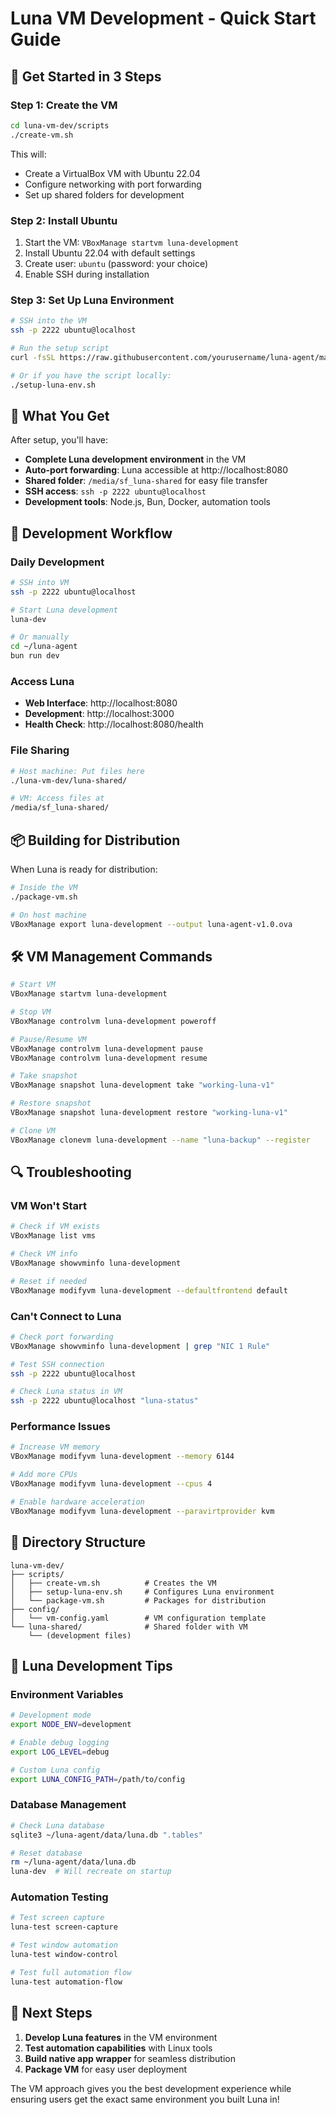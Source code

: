 # Luna VM Development - Quick Start Guide

## 🚀 Get Started in 3 Steps

### Step 1: Create the VM
```bash
cd luna-vm-dev/scripts
./create-vm.sh
```
This will:
- Create a VirtualBox VM with Ubuntu 22.04
- Configure networking with port forwarding
- Set up shared folders for development

### Step 2: Install Ubuntu
1. Start the VM: `VBoxManage startvm luna-development`
2. Install Ubuntu 22.04 with default settings
3. Create user: `ubuntu` (password: your choice)
4. Enable SSH during installation

### Step 3: Set Up Luna Environment
```bash
# SSH into the VM
ssh -p 2222 ubuntu@localhost

# Run the setup script
curl -fsSL https://raw.githubusercontent.com/yourusername/luna-agent/main/vm-setup/setup-luna-env.sh | bash

# Or if you have the script locally:
./setup-luna-env.sh
```

## 🎯 What You Get

After setup, you'll have:
- **Complete Luna development environment** in the VM
- **Auto-port forwarding**: Luna accessible at http://localhost:8080
- **Shared folder**: `/media/sf_luna-shared` for easy file transfer
- **SSH access**: `ssh -p 2222 ubuntu@localhost`
- **Development tools**: Node.js, Bun, Docker, automation tools

## 🔧 Development Workflow

### Daily Development
```bash
# SSH into VM
ssh -p 2222 ubuntu@localhost

# Start Luna development
luna-dev

# Or manually
cd ~/luna-agent
bun run dev
```

### Access Luna
- **Web Interface**: http://localhost:8080
- **Development**: http://localhost:3000
- **Health Check**: http://localhost:8080/health

### File Sharing
```bash
# Host machine: Put files here
./luna-vm-dev/luna-shared/

# VM: Access files at
/media/sf_luna-shared/
```

## 📦 Building for Distribution

When Luna is ready for distribution:

```bash
# Inside the VM
./package-vm.sh

# On host machine
VBoxManage export luna-development --output luna-agent-v1.0.ova
```

## 🛠️ VM Management Commands

```bash
# Start VM
VBoxManage startvm luna-development

# Stop VM  
VBoxManage controlvm luna-development poweroff

# Pause/Resume VM
VBoxManage controlvm luna-development pause
VBoxManage controlvm luna-development resume

# Take snapshot
VBoxManage snapshot luna-development take "working-luna-v1"

# Restore snapshot
VBoxManage snapshot luna-development restore "working-luna-v1"

# Clone VM
VBoxManage clonevm luna-development --name "luna-backup" --register
```

## 🔍 Troubleshooting

### VM Won't Start
```bash
# Check if VM exists
VBoxManage list vms

# Check VM info
VBoxManage showvminfo luna-development

# Reset if needed
VBoxManage modifyvm luna-development --defaultfrontend default
```

### Can't Connect to Luna
```bash
# Check port forwarding
VBoxManage showvminfo luna-development | grep "NIC 1 Rule"

# Test SSH connection
ssh -p 2222 ubuntu@localhost

# Check Luna status in VM
ssh -p 2222 ubuntu@localhost "luna-status"
```

### Performance Issues
```bash
# Increase VM memory
VBoxManage modifyvm luna-development --memory 6144

# Add more CPUs
VBoxManage modifyvm luna-development --cpus 4

# Enable hardware acceleration
VBoxManage modifyvm luna-development --paravirtprovider kvm
```

## 📁 Directory Structure

```
luna-vm-dev/
├── scripts/
│   ├── create-vm.sh          # Creates the VM
│   ├── setup-luna-env.sh     # Configures Luna environment  
│   └── package-vm.sh         # Packages for distribution
├── config/
│   └── vm-config.yaml        # VM configuration template
└── luna-shared/              # Shared folder with VM
    └── (development files)
```

## 🌙 Luna Development Tips

### Environment Variables
```bash
# Development mode
export NODE_ENV=development

# Enable debug logging
export LOG_LEVEL=debug

# Custom Luna config
export LUNA_CONFIG_PATH=/path/to/config
```

### Database Management
```bash
# Check Luna database
sqlite3 ~/luna-agent/data/luna.db ".tables"

# Reset database
rm ~/luna-agent/data/luna.db
luna-dev  # Will recreate on startup
```

### Automation Testing
```bash
# Test screen capture
luna-test screen-capture

# Test window automation  
luna-test window-control

# Test full automation flow
luna-test automation-flow
```

## 🎉 Next Steps

1. **Develop Luna features** in the VM environment
2. **Test automation capabilities** with Linux tools
3. **Build native app wrapper** for seamless distribution
4. **Package VM** for easy user deployment

The VM approach gives you the best development experience while ensuring users get the exact same environment you built Luna in!